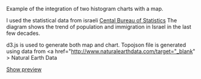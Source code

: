 Example of the integration of two histogram charts with a map.

I used the statistical data from israeli 
<a href="http://www1.cbs.gov.il/reader/?MIval=cw_usr_view_Folder&ID=141" target="_blank" >Cental Bureau of Statistics</a>
The diagram shows the trend of population and immigration in Israel in the last few decades.

d3.js is used to generate both map and chart.
Topojson file is generated using data from  <a href="http://www.naturalearthdata.com/target="_blank" >  Natural Earth Data</a>

<a href="https://rawgit.com/pafavero/chart-map/master/chart%26map.html" target="_blank" >Show preview</a>
